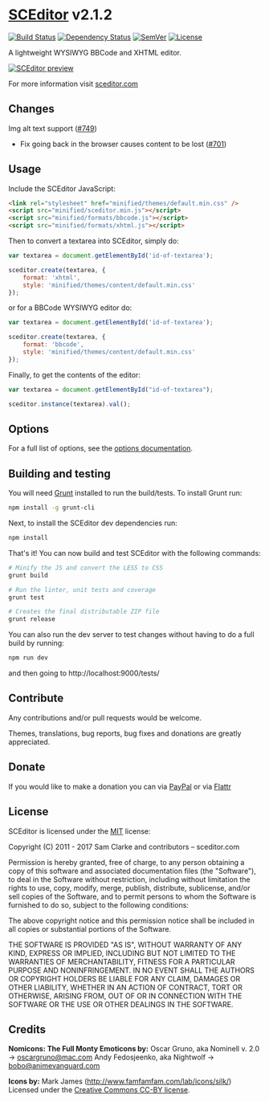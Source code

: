 # [SCEditor](http://www.sceditor.com/) v2.1.2

[![Build Status](http://img.shields.io/travis/samclarke/SCEditor/master.svg?style=flat-square)](https://travis-ci.org/samclarke/SCEditor)
[![Dependency Status](http://img.shields.io/gemnasium/samclarke/SCEditor.svg?style=flat-square)](https://gemnasium.com/samclarke/SCEditor)
[![SemVer](http://img.shields.io/:semver-✓-brightgreen.svg?style=flat-square)](http://semver.org)
[![License](http://img.shields.io/npm/l/sceditor.svg?style=flat-square)](https://github.com/samclarke/SCEditor/blob/master/LICENSE.md)

A lightweight WYSIWYG BBCode and XHTML editor.

[![SCEditor preview](https://cdn.rawgit.com/samclarke/SCEditor/49c696b8/preview.svg)](https://www.sceditor.com/)

For more information visit [sceditor.com](http://www.sceditor.com/)


## Changes

Img alt text support ([#749](https://github.com/samclarke/SCEditor/pull/749))
 - Fix going back in the browser causes content to be lost ([#701](https://github.com/samclarke/SCEditor/pull/701))

## Usage

Include the SCEditor JavaScript:

```html
<link rel="stylesheet" href="minified/themes/default.min.css" />
<script src="minified/sceditor.min.js"></script>
<script src="minified/formats/bbcode.js"></script>
<script src="minified/formats/xhtml.js"></script>
```

Then to convert a textarea into SCEditor, simply do:

```js
var textarea = document.getElementById('id-of-textarea');

sceditor.create(textarea, {
	format: 'xhtml',
	style: 'minified/themes/content/default.min.css'
});
```

or for a BBCode WYSIWYG editor do:

```js
var textarea = document.getElementById('id-of-textarea');

sceditor.create(textarea, {
	format: 'bbcode',
	style: 'minified/themes/content/default.min.css'
});
```

Finally, to get the contents of the editor:

```js
var textarea = document.getElementById("id-of-textarea");

sceditor.instance(textarea).val();
```


## Options

For a full list of options, see the [options documentation](http://www.sceditor.com/documentation/options/).



## Building and testing

You will need [Grunt](http://gruntjs.com/) installed to run the build/tests. To install Grunt run:

```bash
npm install -g grunt-cli
```

Next, to install the SCEditor dev dependencies run:

```bash
npm install
```

That's it! You can now build and test SCEditor with the following commands:

```bash
# Minify the JS and convert the LESS to CSS
grunt build

# Run the linter, unit tests and coverage
grunt test

# Creates the final distributable ZIP file
grunt release
```

You can also run the dev server to test changes without having to do a full
build by running:

```bash
npm run dev
```

and then going to http://localhost:9000/tests/


## Contribute

Any contributions and/or pull requests would be welcome.

Themes, translations, bug reports, bug fixes and donations are greatly appreciated.



## Donate

If you would like to make a donation you can via
[PayPal](https://www.paypal.com/cgi-bin/webscr?cmd=_s-xclick&hosted_button_id=AVJSF5NEETYYG)
or via [Flattr](http://flattr.com/thing/400345/SCEditor)



## License

SCEditor is licensed under the [MIT](/LICENSE.md) license:


Copyright (C) 2011 - 2017 Sam Clarke and contributors – sceditor.com

Permission is hereby granted, free of charge, to any person obtaining a copy of this software and associated documentation files (the "Software"), to deal in the Software without restriction, including without limitation the rights to use, copy, modify, merge, publish, distribute, sublicense, and/or sell copies of the Software, and to permit persons to whom the Software is furnished to do so, subject to the following conditions:

The above copyright notice and this permission notice shall be included in all copies or substantial portions of the Software.

THE SOFTWARE IS PROVIDED "AS IS", WITHOUT WARRANTY OF ANY KIND, EXPRESS OR IMPLIED, INCLUDING BUT NOT LIMITED TO THE WARRANTIES OF MERCHANTABILITY, FITNESS FOR A PARTICULAR PURPOSE AND NONINFRINGEMENT. IN NO EVENT SHALL THE AUTHORS OR COPYRIGHT HOLDERS BE LIABLE FOR ANY CLAIM, DAMAGES OR OTHER LIABILITY, WHETHER IN AN ACTION OF CONTRACT, TORT OR OTHERWISE, ARISING FROM, OUT OF OR IN CONNECTION WITH THE SOFTWARE OR THE USE OR OTHER DEALINGS IN THE SOFTWARE.



## Credits

**Nomicons: The Full Monty Emoticons by:**
Oscar Gruno, aka Nominell v. 2.0 -> oscargruno@mac.com
Andy Fedosjeenko, aka Nightwolf -> bobo@animevanguard.com

**Icons by:**
Mark James (http://www.famfamfam.com/lab/icons/silk/)
Licensed under the [Creative Commons CC-BY license](http://creativecommons.org/licenses/by/3.0/).
